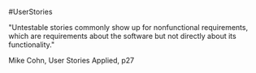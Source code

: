 #UserStories

"Untestable stories commonly show up for nonfunctional requirements, which are requirements about the software but not directly about its functionality."

Mike Cohn, User Stories Applied, p27